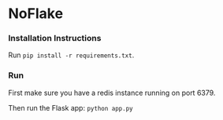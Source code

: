 # NoFlake

### Installation Instructions
Run `pip install -r requirements.txt`.

### Run
First make sure you have a redis instance running on port 6379.

Then run the Flask app: `python app.py`
